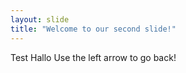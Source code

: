 ```yaml
---
layout: slide
title: "Welcome to our second slide!"
---
```

Test Hallo
Use the left arrow to go back!
